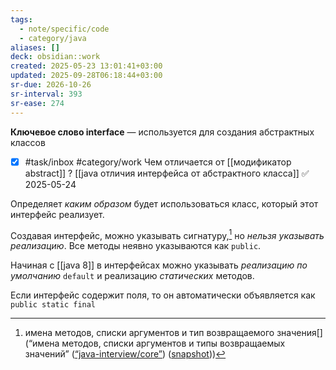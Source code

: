 ```yaml
---
tags:
  - note/specific/code
  - category/java
aliases: []
deck: obsidian::work
created: 2025-05-23 13:01:41+03:00
updated: 2025-09-28T06:18:44+03:00
sr-due: 2026-10-26
sr-interval: 393
sr-ease: 274
---
```


**Ключевое слово interface**
—
используется для создания абстрактных классов
- [x] #task/inbox #category/work Чем отличается от [[модификатор abstract]] ? [[java отличия интерфейса от абстрактного класса]] ✅ 2025-05-24

Определяет *каким образом* будет использоваться класс, который этот интерфейс реализует.

Создавая интерфейс, можно указывать сигнатуру,[^1] но *нельзя указывать реализацию*. Все методы неявно указываются как `public`.

Начиная с [[java 8]] в интерфейсах можно указывать *реализацию по умолчанию* `default` и реализацию *статических* методов.

Если интерфейс содержит поля, то он автоматически объявляется как `public static final`

[^1]: имена методов, списки аргументов и тип возвращаемого значения[](“имена методов, списки аргументов и типы возвращаемых значений” ([“java-interview/core”](zotero://select/library/items/T3X9ZD57)) ([snapshot](zotero://open-pdf/library/items/2GAN5TQF?sel=p%3Anth-child(47)&annotation=2LXFBCXZ)))
